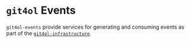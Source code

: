 # `git4ol` Events

`git4ol-events` provide services for generating and consuming events as part of the [`git4ol-infrastructure`](//github.com/open-learning/git4ol-infrastructure).
